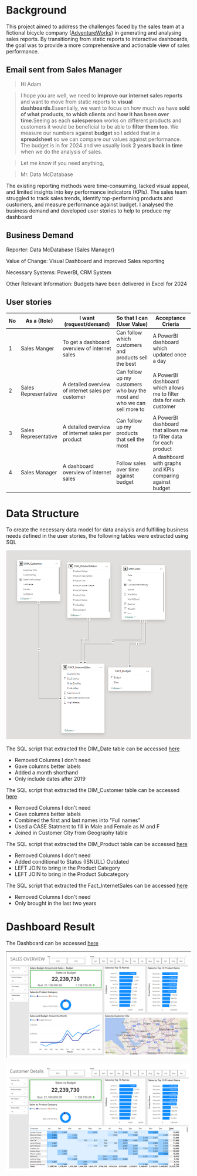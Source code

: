 # Background

This project aimed to address the challenges faced by the sales team at a fictional bicycle company ([AdventureWorks](https://learn.microsoft.com/en-us/sql/samples/adventureworks-install-configure?view=sql-server-ver15&tabs=ssms)) in generating and analysing sales reports. By transitioning from static reports to interactive dashboards, the goal was to provide a more comprehensive and actionable view of sales performance.

## Email sent from Sales Manager

>Hi Adam

>I hope you are well, we need to **improve our internet sales reports** and want to move from static reports to **visual dashboards**.Essentially, we want to focus on how much we have **sold of what products**, **to which clients** and **how it has been over time**.Seeing as each **salesperson** works on different products and customers it would be beneficial to be able to **filter them too**. We measure our numbers against **budget** so I added that in a **spreadsheet** so we can compare our values against performance. The budget is in for 2024 and we usually look **2 years back in time** when we do the analysis of sales.

>Let me know if you need anything, 

>Mr. Data McDatabase

The existing reporting methods were time-consuming, lacked visual appeal, and limited insights into key performance indicators (KPIs). The sales team struggled to track sales trends, identify top-performing products and customers, and measure performance against budget. I analysed the business demand and developed user stories to help to produce my dashboard

## Business Demand

Reporter: Data McDatabase (Sales Manager)

Value of Change: Visual Dashboard and improved Sales reporting 

Necessary Systems: PowerBI, CRM System

Other Relevant Information:  Budgets have been delivered in Excel for 2024

## User stories

| No | As a (Role) | I want (request/demand) | So that I can (User Value) | Acceptance Crieria |
| --- | --- | --- | --- | --- |
| 1 | Sales Manger | To get a dashboard overview of internet sales | Can follow which customers and products sell the best | A PowerBI dashboard which updated once a day |
| 2 | Sales Representative | A detailed overview of internet sales per customer | Can follow up my customers who buy the most and who we can sell more to | A PowerBI dashboard which allows me to filter data for each customer |
| 3 | Sales Representative | A detailed overview of internet sales per product | Can follow up my products that sell the most | A PowerBI dashboard that allows me to filter data for each product  |
| 4 | Sales Manager | A dashboard overview of internet sales | Follow sales over time against budget | A dashboard with graphs and KPIs comparing against budget |

# Data Structure 
To create the necessary data model for data analysis and fulfilling business needs defined in the user stories, the following tables were extracted using SQL

![ERD](ERD.png)

The SQL script that extracted the DIM_Date table can be accessed [here](https://github.com/adam-grove/Sales-Dashboard-PowerBI-SQL/blob/main/SQL%20Scripts/DIM_Date_cleaned.sql)
* Removed Columns I don't need 
* Gave columns better labels
* Added a month shorthand 
* Only include dates after 2019

The SQL script that extracted the DIM_Customer table can be accessed [here](https://github.com/adam-grove/Sales-Dashboard-PowerBI-SQL/blob/main/SQL%20Scripts/DIM_Customer_cleaned.sql)
* Removed Columns I don't need
* Gave columns better labels
* Combined the first and last names into "Full names"
* Used a CASE Statment to fill in Male and Female as M and F
* Joined in Customer City from Geography table

The SQL script that extracted the DIM_Product table can be accessed [here](https://github.com/adam-grove/Sales-Dashboard-PowerBI-SQL/blob/main/SQL%20Scripts/DIM_ProductStatus_cleaned.sql)
* Removed Columns I don't need
* Added conditional to Status (ISNULL) Outdated
* LEFT JOIN to bring in the Product Category
* LEFT JOIN to bring in the Product Subcategory

The SQL script that extracted the Fact_InternetSales can be accessed [here](https://github.com/adam-grove/Sales-Dashboard-PowerBI-SQL/blob/main/SQL%20Scripts/FACT_InternetSales_cleaned.sql)
* Removed Columns I don't need
* Only brought in the last two years 

# Dashboard Result
The Dashboard can be accessed [here](https://app.powerbi.com/groups/me/reports/491d0a92-7580-48b0-b498-e7f753eef59e?pbi_source=desktop) 

![Sales Overview](Sales_Overview.png)

![Customer Details](Customer_Details.png)
